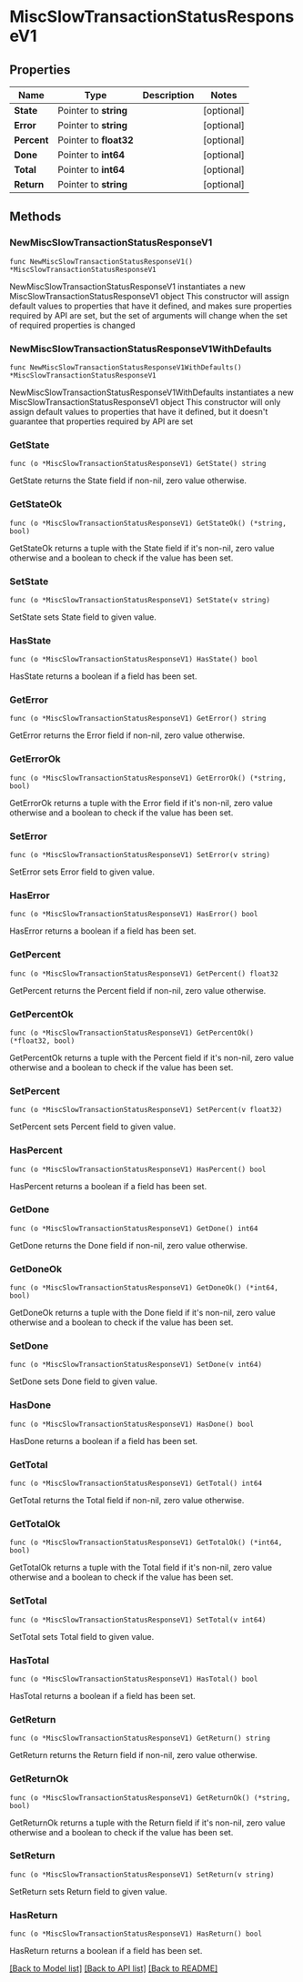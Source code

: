 # MiscSlowTransactionStatusResponseV1

## Properties

Name | Type | Description | Notes
------------ | ------------- | ------------- | -------------
**State** | Pointer to **string** |  | [optional] 
**Error** | Pointer to **string** |  | [optional] 
**Percent** | Pointer to **float32** |  | [optional] 
**Done** | Pointer to **int64** |  | [optional] 
**Total** | Pointer to **int64** |  | [optional] 
**Return** | Pointer to **string** |  | [optional] 

## Methods

### NewMiscSlowTransactionStatusResponseV1

`func NewMiscSlowTransactionStatusResponseV1() *MiscSlowTransactionStatusResponseV1`

NewMiscSlowTransactionStatusResponseV1 instantiates a new MiscSlowTransactionStatusResponseV1 object
This constructor will assign default values to properties that have it defined,
and makes sure properties required by API are set, but the set of arguments
will change when the set of required properties is changed

### NewMiscSlowTransactionStatusResponseV1WithDefaults

`func NewMiscSlowTransactionStatusResponseV1WithDefaults() *MiscSlowTransactionStatusResponseV1`

NewMiscSlowTransactionStatusResponseV1WithDefaults instantiates a new MiscSlowTransactionStatusResponseV1 object
This constructor will only assign default values to properties that have it defined,
but it doesn't guarantee that properties required by API are set

### GetState

`func (o *MiscSlowTransactionStatusResponseV1) GetState() string`

GetState returns the State field if non-nil, zero value otherwise.

### GetStateOk

`func (o *MiscSlowTransactionStatusResponseV1) GetStateOk() (*string, bool)`

GetStateOk returns a tuple with the State field if it's non-nil, zero value otherwise
and a boolean to check if the value has been set.

### SetState

`func (o *MiscSlowTransactionStatusResponseV1) SetState(v string)`

SetState sets State field to given value.

### HasState

`func (o *MiscSlowTransactionStatusResponseV1) HasState() bool`

HasState returns a boolean if a field has been set.

### GetError

`func (o *MiscSlowTransactionStatusResponseV1) GetError() string`

GetError returns the Error field if non-nil, zero value otherwise.

### GetErrorOk

`func (o *MiscSlowTransactionStatusResponseV1) GetErrorOk() (*string, bool)`

GetErrorOk returns a tuple with the Error field if it's non-nil, zero value otherwise
and a boolean to check if the value has been set.

### SetError

`func (o *MiscSlowTransactionStatusResponseV1) SetError(v string)`

SetError sets Error field to given value.

### HasError

`func (o *MiscSlowTransactionStatusResponseV1) HasError() bool`

HasError returns a boolean if a field has been set.

### GetPercent

`func (o *MiscSlowTransactionStatusResponseV1) GetPercent() float32`

GetPercent returns the Percent field if non-nil, zero value otherwise.

### GetPercentOk

`func (o *MiscSlowTransactionStatusResponseV1) GetPercentOk() (*float32, bool)`

GetPercentOk returns a tuple with the Percent field if it's non-nil, zero value otherwise
and a boolean to check if the value has been set.

### SetPercent

`func (o *MiscSlowTransactionStatusResponseV1) SetPercent(v float32)`

SetPercent sets Percent field to given value.

### HasPercent

`func (o *MiscSlowTransactionStatusResponseV1) HasPercent() bool`

HasPercent returns a boolean if a field has been set.

### GetDone

`func (o *MiscSlowTransactionStatusResponseV1) GetDone() int64`

GetDone returns the Done field if non-nil, zero value otherwise.

### GetDoneOk

`func (o *MiscSlowTransactionStatusResponseV1) GetDoneOk() (*int64, bool)`

GetDoneOk returns a tuple with the Done field if it's non-nil, zero value otherwise
and a boolean to check if the value has been set.

### SetDone

`func (o *MiscSlowTransactionStatusResponseV1) SetDone(v int64)`

SetDone sets Done field to given value.

### HasDone

`func (o *MiscSlowTransactionStatusResponseV1) HasDone() bool`

HasDone returns a boolean if a field has been set.

### GetTotal

`func (o *MiscSlowTransactionStatusResponseV1) GetTotal() int64`

GetTotal returns the Total field if non-nil, zero value otherwise.

### GetTotalOk

`func (o *MiscSlowTransactionStatusResponseV1) GetTotalOk() (*int64, bool)`

GetTotalOk returns a tuple with the Total field if it's non-nil, zero value otherwise
and a boolean to check if the value has been set.

### SetTotal

`func (o *MiscSlowTransactionStatusResponseV1) SetTotal(v int64)`

SetTotal sets Total field to given value.

### HasTotal

`func (o *MiscSlowTransactionStatusResponseV1) HasTotal() bool`

HasTotal returns a boolean if a field has been set.

### GetReturn

`func (o *MiscSlowTransactionStatusResponseV1) GetReturn() string`

GetReturn returns the Return field if non-nil, zero value otherwise.

### GetReturnOk

`func (o *MiscSlowTransactionStatusResponseV1) GetReturnOk() (*string, bool)`

GetReturnOk returns a tuple with the Return field if it's non-nil, zero value otherwise
and a boolean to check if the value has been set.

### SetReturn

`func (o *MiscSlowTransactionStatusResponseV1) SetReturn(v string)`

SetReturn sets Return field to given value.

### HasReturn

`func (o *MiscSlowTransactionStatusResponseV1) HasReturn() bool`

HasReturn returns a boolean if a field has been set.


[[Back to Model list]](../README.md#documentation-for-models) [[Back to API list]](../README.md#documentation-for-api-endpoints) [[Back to README]](../README.md)


